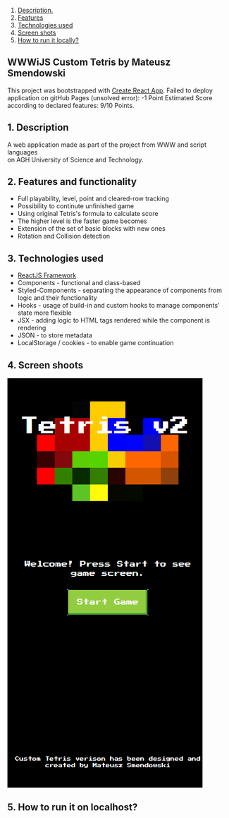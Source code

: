 
1. [ Description. ](#desc)
2. [ Features ](#features)
3. [ Technologies used ](#techno)
4. [ Screen shots ](#screens)
5. [ How to run it locally? ](#instr)

## WWWiJS Custom Tetris by Mateusz Smendowski
This project was bootstrapped with [Create React App](https://github.com/facebook/create-react-app).
Failed to deploy application on gitHub Pages (unsolved error):  -1 Point
Estimated Score according to declared features: 9/10 Points.

<a name="desc"></a>
## 1. Description
A web application made as part of the project from WWW and script languages
</br> on AGH University of Science and Technology.

<a name="features"></a>
## 2. Features and functionality
+ Full playability, level, point and cleared-row tracking
+ Possibility to continute unfinished game
+ Using original Tetris's formula to calculate score
+ The higher level is the faster game becomes
+ Extension of the set of basic blocks with new ones
+ Rotation and Collision detection


<a name="techno"></a>
## 3. Technologies used
* [ReactJS Framework](https://pl.reactjs.org/)
* Components - functional and class-based
* Styled-Components - separating the appearance of components from logic and their functionality
* Hooks - usage of build-in and custom hooks to manage components' state more flexible
* JSX - adding logic to HTML tags rendered while the component is rendering
* JSON - to store metadata 
* LocalStorage / cookies - to enable game continuation

<a name="screens"></a>
## 4. Screen shoots
![alt text](https://github.com/Smendowski/react-tetris/blob/master/screenshoots/1.png)

<a name="instr"></a>
## 5. How to run it on localhost?
